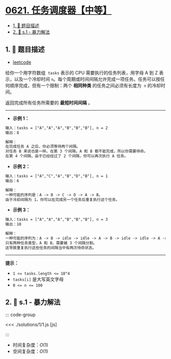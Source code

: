 # [0621. 任务调度器【中等】](https://github.com/tnotesjs/TNotes.leetcode/tree/main/notes/0621.%20%E4%BB%BB%E5%8A%A1%E8%B0%83%E5%BA%A6%E5%99%A8%E3%80%90%E4%B8%AD%E7%AD%89%E3%80%91)

<!-- region:toc -->

- [1. 📝 题目描述](#1--题目描述)
- [2. 🎯 s.1 - 暴力解法](#2--s1---暴力解法)

<!-- endregion:toc -->

## 1. 📝 题目描述

- [leetcode](https://leetcode.cn/problems/task-scheduler/)

给你一个用字符数组  `tasks` 表示的 CPU 需要执行的任务列表，用字母 A 到 Z 表示，以及一个冷却时间 `n`。每个周期或时间间隔允许完成一项任务。任务可以按任何顺序完成，但有一个限制：两个 **相同种类** 的任务之间必须有长度为  `n` 的冷却时间。

返回完成所有任务所需要的 **最短时间间隔** 。

---

- **示例 1：**

```txt
输入：tasks = ["A","A","A","B","B","B"], n = 2
输出：8

解释：
在完成任务 A 之后，你必须等待两个间隔。
对任务 B 来说也是一样。在第 3 个间隔，A 和 B 都不能完成，所以你需要待命。
在第 4 个间隔，由于已经经过了 2 个间隔，你可以再次执行 A 任务。
```

- **示例 2：**

```txt
输入：tasks = ["A","C","A","B","D","B"], n = 1
输出：6

解释：
一种可能的序列是：A -> B -> C -> D -> A -> B。
由于冷却间隔为 1，你可以在完成另一个任务后重复执行这个任务。
```

- **示例 3：**

```txt
输入：tasks = ["A","A","A","B","B","B"], n = 3
输出：10

解释：
一种可能的序列为：A -> B -> idle -> idle -> A -> B -> idle -> idle -> A -> B。
只有两种任务类型，A 和 B，需要被 3 个间隔分割。
这导致重复执行这些任务的间隔当中有两次待命状态。
```

---

**提示：**

- `1 <= tasks.length <= 10^4`
- `tasks[i]` 是大写英文字母
- `0 <= n <= 100`

## 2. 🎯 s.1 - 暴力解法

::: code-group

<<< ./solutions/1/1.js [js]

:::

- 时间复杂度：$O(1)$
- 空间复杂度：$O(1)$
